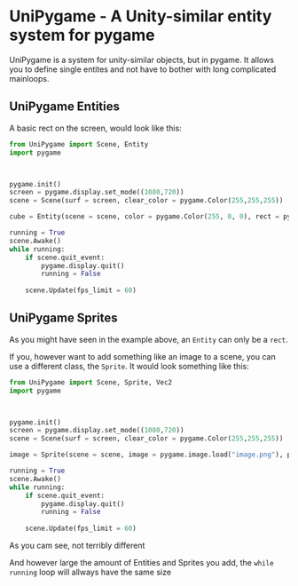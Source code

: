 # UniPygame - A Unity-similar entity system for pygame
UniPygame is a system for unity-similar objects, but in pygame.
It allows you to define single entites and not have to bother with long complicated mainloops. 


## UniPygame Entities
A basic rect on the screen, would look like this:
```python
from UniPygame import Scene, Entity
import pygame



pygame.init()
screen = pygame.display.set_mode((1080,720))
scene = Scene(surf = screen, clear_color = pygame.Color(255,255,255))

cube = Entity(scene = scene, color = pygame.Color(255, 0, 0), rect = pygame.Rect(100,100,100,100))

running = True
scene.Awake()
while running:
    if scene.quit_event:
        pygame.display.quit()
        running = False
    
    scene.Update(fps_limit = 60)
```

## UniPygame Sprites
As you might have seen in the example above, an ``Entity`` can only be a ``rect``.

If you, however want to add something like an image to a scene, you can use a different class, the ``Sprite``. It would look something like this:
```python
from UniPygame import Scene, Sprite, Vec2
import pygame



pygame.init()
screen = pygame.display.set_mode((1080,720))
scene = Scene(surf = screen, clear_color = pygame.Color(255,255,255))

image = Sprite(scene = scene, image = pygame.image.load("image.png"), position = Vec2(100,100))

running = True
scene.Awake()
while running:
    if scene.quit_event:
        pygame.display.quit()
        running = False
    
    scene.Update(fps_limit = 60)
```
As you cam see, not terribly different

And however large the amount of Entities and Sprites you add, the ```while running``` loop will allways have the same size